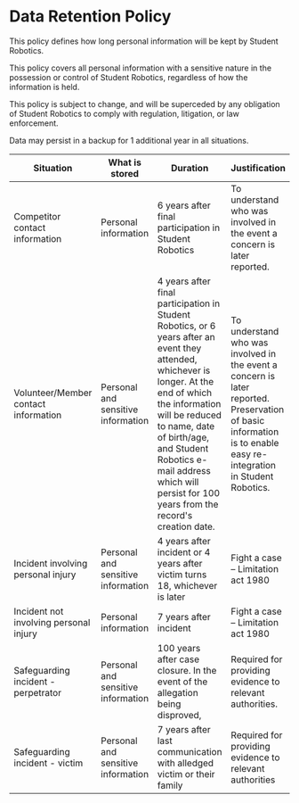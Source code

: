# Data Retention Policy

This policy defines how long personal information will be kept by Student Robotics.

This policy covers all personal information with a sensitive nature in the possession or control of Student Robotics, regardless of how the information is held.

This policy is subject to change, and will be superceded by any obligation of Student Robotics to comply with regulation, litigation, or law enforcement.

Data may persist in a backup for 1 additional year in all situations.

| Situation                      | What is stored | Duration | Justification |
| ------------------------------ | -------------- | -------- | ------------- |
| Competitor contact information | Personal information | 6 years after final participation in Student Robotics  | To understand who was involved in the event a concern is later reported. |
| Volunteer/Member contact information | Personal and sensitive information | 4 years after final participation in Student Robotics, or 6 years after an event they attended, whichever is longer. At the end of which the information will be reduced to name, date of birth/age, and Student Robotics e-mail address which will persist for 100 years from the record's creation date. | To understand who was involved in the event a concern is later reported.<br> Preservation of basic information is to enable easy re-integration in Student Robotics. |
| Incident involving personal injury | Personal and sensitive information | 4 years after incident or 4 years after victim turns 18, whichever is later | Fight a case – Limitation act 1980 |
| Incident not involving personal injury | Personal information | 7 years after incident | Fight a case – Limitation act 1980 |
| Safeguarding incident - perpetrator | Personal and sensitive information | 100 years after case closure. In the event of the allegation being disproved,  | Required for providing evidence to relevant authorities. |
| Safeguarding incident - victim | Personal and sensitive information | 7 years after last communication with alledged victim or their family | Required for providing evidence to relevant authorities |
